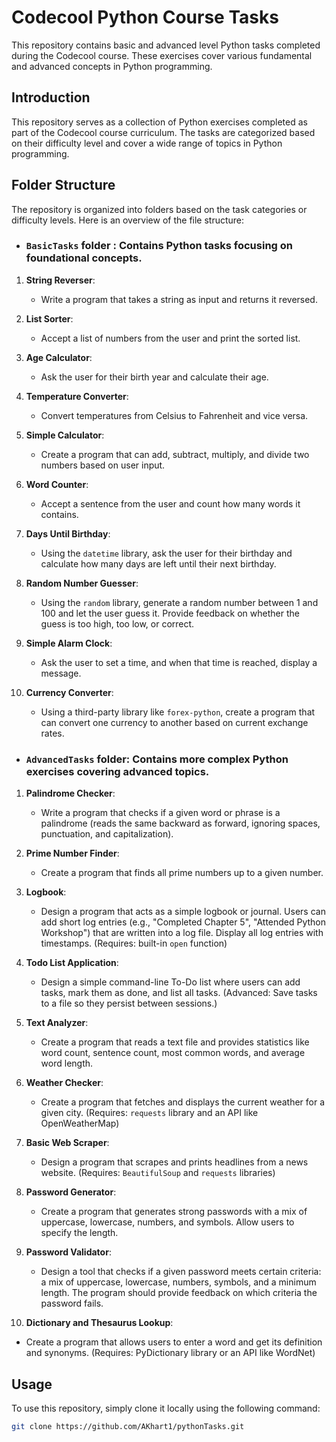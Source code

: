 # Codecool Python Course Tasks

This repository contains basic and advanced level Python tasks completed during the Codecool course. These exercises cover various fundamental and advanced concepts in Python programming.

## Introduction

This repository serves as a collection of Python exercises completed as part of the Codecool course curriculum. The tasks are categorized based on their difficulty level and cover a wide range of topics in Python programming.

## Folder Structure

The repository is organized into folders based on the task categories or difficulty levels. Here is an overview of the file structure:

- ### `BasicTasks` folder : Contains Python tasks focusing on foundational concepts.
  
1. **String Reverser**:
   - Write a program that takes a string as input and returns it reversed.

2. **List Sorter**:
   - Accept a list of numbers from the user and print the sorted list.

3. **Age Calculator**:
   - Ask the user for their birth year and calculate their age.

4. **Temperature Converter**:
   - Convert temperatures from Celsius to Fahrenheit and vice versa.

5. **Simple Calculator**:
   - Create a program that can add, subtract, multiply, and divide two numbers based on user input.

6. **Word Counter**:
   - Accept a sentence from the user and count how many words it contains.

7. **Days Until Birthday**:
   - Using the `datetime` library, ask the user for their birthday and calculate how many days are left until their next birthday.

8. **Random Number Guesser**:
   - Using the `random` library, generate a random number between 1 and 100 and let the user guess it. Provide feedback on whether the guess is too high, too low, or correct.

9. **Simple Alarm Clock**:
   - Ask the user to set a time, and when that time is reached, display a message.

10. **Currency Converter**:
     - Using a third-party library like `forex-python`, create a program that can convert one currency to another based on current exchange rates.
     
- ### `AdvancedTasks` folder: Contains more complex Python exercises covering advanced topics.

1. **Palindrome Checker**:
   - Write a program that checks if a given word or phrase is a palindrome (reads the same backward as forward, ignoring spaces, punctuation, and capitalization).

2. **Prime Number Finder**:
   - Create a program that finds all prime numbers up to a given number.

3. **Logbook**:
   - Design a program that acts as a simple logbook or journal. Users can add short log entries (e.g., "Completed Chapter 5", "Attended Python Workshop") that are written into a log file. Display all log entries with timestamps. (Requires: built-in `open` function)

4. **Todo List Application**:
   - Design a simple command-line To-Do list where users can add tasks, mark them as done, and list all tasks. (Advanced: Save tasks to a file so they persist between sessions.)

5. **Text Analyzer**:
   - Create a program that reads a text file and provides statistics like word count, sentence count, most common words, and average word length.

6. **Weather Checker**:
   - Create a program that fetches and displays the current weather for a given city. (Requires: `requests` library and an API like OpenWeatherMap)

7. **Basic Web Scraper**:
   - Design a program that scrapes and prints headlines from a news website. (Requires: `BeautifulSoup` and `requests` libraries)

8. **Password Generator**:
   - Create a program that generates strong passwords with a mix of uppercase, lowercase, numbers, and symbols. Allow users to specify the length.

9. **Password Validator**:
   - Design a tool that checks if a given password meets certain criteria: a mix of uppercase, lowercase, numbers, symbols, and a minimum length. The program should provide feedback on which criteria the password fails.

10. **Dictionary and Thesaurus Lookup**:
   - Create a program that allows users to enter a word and get its definition and synonyms. (Requires: PyDictionary library or an API like WordNet)

## Usage

To use this repository, simply clone it locally using the following command:

```bash
git clone https://github.com/AKhart1/pythonTasks.git
